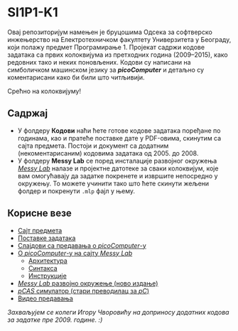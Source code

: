 SI1P1-K1
========

Овај репозиторијум намењен је бруцошима Одсека за софтверско инжењерство на
Електротехничком факултету Универзитета у Београду, који полажу предмет
Програмирање 1. Пројекат садржи кодове задатака са првих колоквијума из
претходних година (2009–2015), како редовних тако и неких поновљених. Кодови су
написани на симболичком машинском језику за **_picoComputer_** и детаљно су
коментарисани како би били што читљивији.

Срећно на колоквијуму!

Садржај
-------

* У фолдеру **Кодови** наћи ћете готове кодове задатака поређане по годинама,
  као и пратеће поставке дате у PDF-овима, скинутим са сајта предмета. Постоји
  и документ са додатним (некоментарисаним) кодовима задатака од 2005. до 2008.
* У фолдеру **Messy Lab** се поред инсталације развојног окружења
  [_Messy Lab_](http://www.messylab.com) налазе и пројектне датотеке за сваки
  колоквијум, које вам омогућавају да задатке покренете и извршите непосредно
  у окружењу. То можете учинити тако што ћете скинути жељени фолдер и покренути
  `.mlp` фајл у њему.

Корисне везе
------------

* [Сајт предмета](http://rti.etf.bg.ac.rs/rti/ir1p1/index_si.html)
* [Поставке задатака](http://rti.etf.bg.ac.rs/rti/ir1p1/rokovi.html)
* [Слајдови са предавања о _picoComputer_-у](http://rti.etf.bg.ac.rs/rti/ir1p1/materijali/predavanja/P1_pico_computer.pdf)
* [О _picoComputer_-у на сајту _Messy Lab_](http://messylab.com/pico/)
  * [Архитектура](http://messylab.com/pico/#architecture)
  * [Синтакса](http://messylab.com/pico/#syntax)
  * [Инструкције](http://messylab.com/pico/#instruction-set)
* [_Messy Lab_ развојно окружење (ново издање)](https://github.com/drstorm/messylab/releases/download/version-1.01/MessyLab-1.01.exe)
* [_pCAS_ симулатор (стари преводилац за _pC_)](http://rti.etf.bg.ac.rs/rti/ir1p1/materijali/pCAS_1.1.zip)
* [Видео предавања](https://www.youtube.com/playlist?list=PL548cmeMK0KyJkcULNWttLIrUmcsiOn1_)

_Захваљујем се колеги Игору Чворовићу на доприносу додатних кодова за задатке
пре 2009. године. :)_
